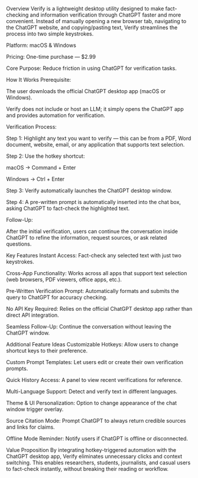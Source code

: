 Overview
Verify is a lightweight desktop utility designed to make fact-checking and information verification through ChatGPT faster and more convenient.
Instead of manually opening a new browser tab, navigating to the ChatGPT website, and copying/pasting text, Verify streamlines the process into two simple keystrokes.

Platform: macOS & Windows

Pricing: One-time purchase — $2.99

Core Purpose: Reduce friction in using ChatGPT for verification tasks.

How It Works
Prerequisite:

The user downloads the official ChatGPT desktop app (macOS or Windows).

Verify does not include or host an LLM; it simply opens the ChatGPT app and provides automation for verification.

Verification Process:

Step 1: Highlight any text you want to verify — this can be from a PDF, Word document, website, email, or any application that supports text selection.

Step 2: Use the hotkey shortcut:

macOS → Command + Enter

Windows → Ctrl + Enter

Step 3: Verify automatically launches the ChatGPT desktop window.

Step 4: A pre-written prompt is automatically inserted into the chat box, asking ChatGPT to fact-check the highlighted text.

Follow-Up:

After the initial verification, users can continue the conversation inside ChatGPT to refine the information, request sources, or ask related questions.

Key Features
Instant Access: Fact-check any selected text with just two keystrokes.

Cross-App Functionality: Works across all apps that support text selection (web browsers, PDF viewers, office apps, etc.).

Pre-Written Verification Prompt: Automatically formats and submits the query to ChatGPT for accuracy checking.

No API Key Required: Relies on the official ChatGPT desktop app rather than direct API integration.

Seamless Follow-Up: Continue the conversation without leaving the ChatGPT window.

Additional Feature Ideas
Customizable Hotkeys: Allow users to change shortcut keys to their preference.

Custom Prompt Templates: Let users edit or create their own verification prompts.

Quick History Access: A panel to view recent verifications for reference.

Multi-Language Support: Detect and verify text in different languages.

Theme & UI Personalization: Option to change appearance of the chat window trigger overlay.

Source Citation Mode: Prompt ChatGPT to always return credible sources and links for claims.

Offline Mode Reminder: Notify users if ChatGPT is offline or disconnected.

Value Proposition
By integrating hotkey-triggered automation with the ChatGPT desktop app, Verify eliminates unnecessary clicks and context switching. This enables researchers, students, journalists, and casual users to fact-check instantly, without breaking their reading or workflow.





